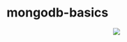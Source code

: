# mongodb-basics
<p align="center">
<img src="https://user-images.githubusercontent.com/50062439/77974513-46df2200-72ef-11ea-9bf0-2c781034fab1.jpg">
  </p>
